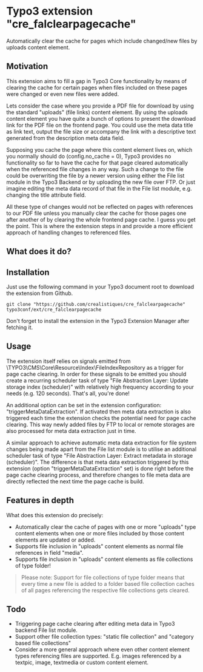 # Typo3 extension "cre_falclearpagecache"
Automatically clear the cache for pages which include changed/new files by uploads content element.


## Motivation ##

This extension aims to fill a gap in Typo3 Core functionality by means of clearing the cache for certain pages when files 
included on these pages were changed or even new files were added. 

Lets consider the case where you provide a PDF file for download by using the standard "uploads" (file links) content element.
By using the uploads content element you have quite a bunch of options to present the download link for the PDF file on
the frontend page. You could use the meta data title as link text, output the file size or accompany the link with a descriptive 
text generated from the description meta data field.

Supposing you cache the page where this content element lives on, which you normally should do (config.no_cache = 0), 
Typo3 provides no functionality so far to have the cache for that page cleared automatically when the referenced file 
changes in any way. Such a change to the file could be overwriting the file by a newer version using either the File list 
module in the Typo3 Backend or by uploading the new file over FTP. Or just imagine editing the meta data record of that file 
in the File list module, e.g. changing the title attribute field. 
  
All these type of changes would not be reflected on pages with references to our PDF file unless you manually clear the cache
for those pages one after another of by clearing the whole frontend page cache. I guess you get the point. This is where 
the extension steps in and provide a more efficient approach of handling changes to referenced files.

## What does it do? ##


## Installation ##

Just use the following command in your Typo3 document root to download the extension from Github. 

```
git clone "https://github.com/crealistiques/cre_falclearpagecache" typo3conf/ext/cre_falclearpagecache
```

Don't forget to install the extension in the Typo3 Extension Manager after fetching it.

## Usage ##

The extension itself relies on signals emitted from \TYPO3\CMS\Core\Resource\Index\FileIndexRepository as a trigger for
page cache clearing. In order for these signals to be emitted you should create a recurring scheduler task of type 
"File Abstraction Layer: Update storage index (scheduler)" with relatively high frequency according to your needs (e.g. 120 seconds).
That's all, you're done!

An additional option can be set in the extension configuration: "triggerMetaDataExtraction". If activated then meta data 
extraction is also triggered each time the extension checks the potential need for page cache clearing. This way newly 
added files by FTP to local or remote storages are also processed for meta data extraction just in time. 

A similar approach to achieve automatic meta data extraction for file system changes being made apart from the File list 
module is to utilise an additional scheduler task of type "File Abstraction Layer: Extract metadata in storage (scheduler)". 
The difference is that meta data extraction triggered by this extension (option "triggerMetaDataExtraction" set) is done 
right before the page cache clearing process, and therefore changes to file meta data are directly reflected the next time 
the page cache is build.        

## Features in depth ##

What does this extension do precisely:

* Automatically clear the cache of pages with one or more "uploads" type content elements when one or more files included
by those content elements are updated or added.
* Supports file inclusion in "uploads" content elements as normal file references in field "media".
* Supports file inclusion in "uploads" content elements as file collections of type folder!

> Please note: Support for file collections of type folder means that every time a new file is added to a folder based file 
collection caches of all pages referencing the respective file collections gets cleared.

## Todo ##
* Triggering page cache clearing after editing meta data in Typo3 backend File list module. 
* Support other file collection types: "static file collection" and "category based file collections"
* Consider a more general approach where even other content element types referencing files are supported. E.g. images referenced
by a textpic, image, textmedia or custom content element.
